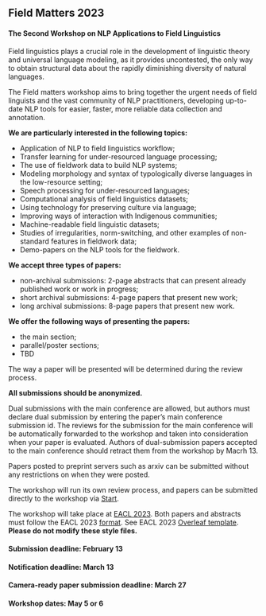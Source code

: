 <script>document.title = "Field Matters | Call for papers";</script>

<head>
<meta property="og:title" content="Field Matters | Call for papers">
<meta property="og:description" content="The second workshop on applying NLP to field linguistics">
<meta property="og:image" content="https://github.com/field-matters/field-matters.github.io/blob/main/logo.jpg?raw=true">
</head>

## Field Matters 2023
#### The Second Workshop on NLP Applications to Field Linguistics

Field linguistics plays a crucial role in the development of linguistic theory and universal language modeling, as it provides uncontested, the only way to obtain structural data about the rapidly diminishing diversity of natural languages.

The Field matters workshop aims to bring together the urgent needs of field linguists and the vast community of NLP practitioners, developing up-to-date NLP tools for easier, faster, more reliable data collection and annotation.

**We are particularly interested in the following topics:**
+ Application of NLP to field linguistics workflow;
+ Transfer learning for under-resourced language processing;
+ The use of fieldwork data to build NLP systems;
+ Modeling morphology and syntax of typologically diverse languages in the low-resource setting;
+ Speech processing for under-resourced languages;
+ Computational analysis of field linguistics datasets;
+ Using technology for preserving culture via language;
+ Improving ways of interaction with Indigenous communities;
+ Machine-readable field linguistic datasets;
+ Studies of irregularities, norm-switching, and other examples of non-standard features in fieldwork data;
+ Demo-papers on the NLP tools for the fieldwork.


**We accept three types of papers:**
+ non-archival submissions: 2-page abstracts that can present already published work or work in progress;
+ short archival submissions: 4-page papers that present new work;
+ long archival submissions: 8-page papers that present new work.

**We offer the following ways of presenting the papers:**
+ the main section;
+ parallel/poster sections;
+ TBD

The way a paper will be presented will be determined during the review process.

**All submissions should be anonymized.**

Dual submissions with the main conference are allowed, but authors must declare dual submission by entering the paper’s main conference submission id. The reviews for the submission for the main conference will be automatically forwarded to the workshop and taken into consideration when your paper is evaluated. Authors of dual-submission papers accepted to the main conference should retract them from the workshop by Macrh 13.

Papers posted to preprint servers such as arxiv can be submitted without any restrictions on when they were posted.

The workshop will run its own review process, and papers can be submitted directly to the workshop via [Start](https://softconf.com/eacl2023/FieldMatters2023/).

The workshop will take place at [EACL 2023](https://2023.eacl.org/).
Both papers and abstracts must follow the EACL 2023 [format](https://2023.eacl.org/calls/styles/). See EACL 2023 [Overleaf template](https://www.overleaf.com/latex/templates/eacl-2023-proceedings-template/fvjkskgsmgnh). **Please do not modify these style files.**

#### Submission deadline: February 13
#### Notification deadline: March 13
#### Camera-ready paper submission deadline: March 27
#### Workshop dates: May 5 or 6
